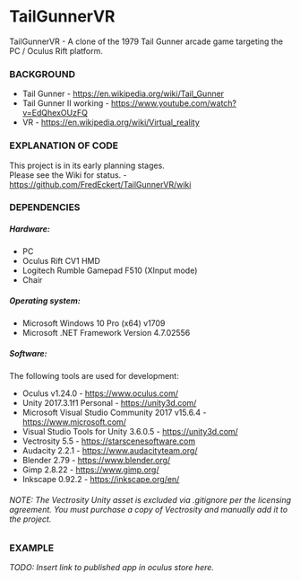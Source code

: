 # TailGunnerVR


TailGunnerVR - A clone of the 1979 Tail Gunner arcade game targeting the PC / Oculus Rift platform.

### BACKGROUND

+ Tail Gunner - https://en.wikipedia.org/wiki/Tail_Gunner
+ Tail Gunner II working - https://www.youtube.com/watch?v=EdQhexOUzFQ
+ VR - https://en.wikipedia.org/wiki/Virtual_reality


### EXPLANATION OF CODE

<!-- TODO: An explanation of the code can be found on the following blog posts: -->
This project is in its early planning stages.  
Please see the Wiki for status. - https://github.com/FredEckert/TailGunnerVR/wiki

### DEPENDENCIES

##### Hardware:
- PC
- Oculus Rift CV1 HMD
- Logitech Rumble Gamepad F510 (XInput mode)
- Chair

##### Operating system:
- Microsoft Windows 10 Pro (x64) v1709
- Microsoft .NET Framework Version 4.7.02556

##### Software:
The following tools are used for development:
- Oculus v1.24.0 - https://www.oculus.com/
- Unity 2017.3.1f1 Personal - https://unity3d.com/
- Microsoft Visual Studio Community 2017 v15.6.4 - https://www.microsoft.com/
- Visual Studio Tools for Unity 3.6.0.5 - https://unity3d.com/
- Vectrosity 5.5 - https://starscenesoftware.com
- Audacity 2.2.1 - https://www.audacityteam.org/
- Blender 2.79 - https://www.blender.org/
- Gimp 2.8.22 - https://www.gimp.org/
- Inkscape 0.92.2 - https://inkscape.org/en/

###### NOTE: The Vectrosity Unity asset is excluded via .gitignore per the licensing agreement. You must purchase a copy of Vectrosity and manually add it to the project.

### EXAMPLE

*TODO: Insert link to published app in oculus store here.*


